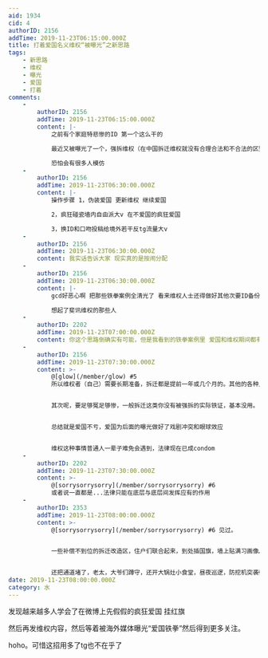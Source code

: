 ```yaml
---
aid: 1934
cid: 4
authorID: 2156
addTime: 2019-11-23T06:15:00.000Z
title: 打着爱国名义维权“被曝光”之新思路
tags:
    - 新思路
    - 维权
    - 曝光
    - 爱国
    - 打着
comments:
    -
        authorID: 2156
        addTime: 2019-11-23T06:15:00.000Z
        content: |-
            之前有个家庭特悲惨的ID 第一个这么干的

            最近又被曝光了一个，强拆维权（在中国拆迁维权就没有合理合法和不合法的区别）

            恐怕会有很多人模仿
    -
        authorID: 2156
        addTime: 2019-11-23T06:30:00.000Z
        content: |-
            操作步骤 1，伪装爱国 更新维权 继续爱国

            2，疯狂碰瓷墙内自由派大v 在不爱国的疯狂爱国

            3，换ID和口吻投稿给境外若干反tg流量大v
    -
        authorID: 2156
        addTime: 2019-11-23T06:30:00.000Z
        content: 我实话告诉大家 现实真的是按闹分配
    -
        authorID: 2156
        addTime: 2019-11-23T06:30:00.000Z
        content: |-
            gcd好恶心啊 把那些铁拳案例全清光了 看来维权人士还得做好其他次要ID备份工作

            想起了斐讯维权的那些人
    -
        authorID: 2202
        addTime: 2019-11-23T07:00:00.000Z
        content: 你这个思路倒确实有可能，但是我看到的铁拳案例里 爱国和维权期间都有一段时间 不像是临时编排出来的。
    -
        authorID: 2156
        addTime: 2019-11-23T07:30:00.000Z
        content: >-
            @[glow](/member/glow) #5
            所以维权者（自己）需要长期准备，拆迁都是提前一年或几个月的。其他的各种比如金融诈骗，恶人伤害，内贼，领导恶行。性侵等都是有前兆的，但是由于wb和贴吧抖音bili各个地方尺度不一样，很难说一定能引爆到外网。


            其次呢，要足够冤足够惨，一般拆迁这类你没有被强拆的实际铁证，基本没用。


            总结就是爱国不亏，爱国为后面的曝光做好了戏剧冲突和眼球效应


            维权这种事情普通人一辈子难免会遇到，法律现在已成condom
    -
        authorID: 2202
        addTime: 2019-11-23T07:30:00.000Z
        content: >-
            @[sorrysorrysorry](/member/sorrysorrysorry) #6
            或者说一直都是...法律只能在底层与底层间发挥应有的作用
    -
        authorID: 2353
        addTime: 2019-11-23T08:00:00.000Z
        content: >-
            @[sorrysorrysorry](/member/sorrysorrysorry) #6 见过。


            一些补偿不到位的拆迁改造区，住户们联合起来，到处插国旗，墙上贴满习画像…，红旗招展，保卫家园。


            还把通道堵了，老太，大爷们蹲守，还开大锅灶小食堂，昼夜巡逻，防挖机突袭强拆…，喊媒体，请律师，找关系…，一闹二、三月，毎家每户又得几十万补偿，方才平息。
date: 2019-11-23T08:00:00.000Z
category: 水
---
```


发现越来越多人学会了在微博上先假假的疯狂爱国 挂红旗

然后再发维权内容，然后等着被海外媒体曝光“爱国铁拳”然后得到更多关注。

hoho。可惜这招用多了tg也不在乎了
